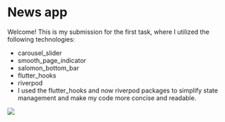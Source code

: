 # News app  
  
Welcome! This is my submission for the first task, where I utilized the following technologies:  
  
- carousel_slider  
- smooth_page_indicator  
- salomon_bottom_bar  
- flutter_hooks
- riverpod
- I used the flutter_hooks and now riverpod packages to simplify state management and make my code more concise and readable.  


![](https://i.imgur.com/OCGE8Xh.jpg)



